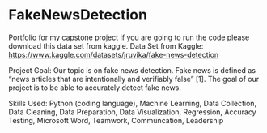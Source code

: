 # FakeNewsDetection
Portfolio for my capstone project
If you are going to run the code please download this data set from kaggle.
Data Set from Kaggle: https://www.kaggle.com/datasets/jruvika/fake-news-detection 

Project Goal: Our topic is on fake news detection. Fake news is defined as “news articles that are intentionally and verifiably false” [1]. The goal of our project is to be able to accurately detect fake news.

Skills Used: Python (coding language), Machine Learning, Data Collection, Data Cleaning, Data Preparation, Data Visualization, Regression, Accuracy Testing, Microsoft Word, Teamwork, Communcation, Leadership
